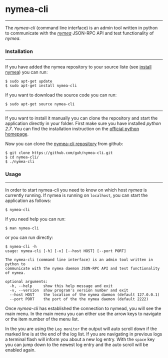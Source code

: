 # nymea-cli
--------------------------------------------

The *nymea-cli* (command line interface) is an admin tool written in python to communicate with the [*nymea*](https://github.com/guh/nymea) JSON-RPC API and test functionality of *nymea*.

### Installation 
--------------------------------------------

If you have added the nymea repository to your source liste (see [install nymea](https://github.com/guh/nymea/wiki/Install)) you can run:

    $ sudo apt-get update
    $ sudo apt-get install nymea-cli
    
If you want to download the source code you can run:

    $ sudo apt-get source nymea-cli

--------------------------------------------

If you want to install it manually you can clone the repository and start the application directly in your folder.
First make sure you have installed *python 2.7*. You can find the installation instruction on the [official python homepage](https://www.python.org/download/releases/2.7/).

Now you can clone the [nymea-cli repository](https://github.com/guh/nymea-cli) from github:

    $ git clone https://github.com/guh/nymea-cli.git
    $ cd nymea-cli/
    $ ./nymea-cli

### Usage 
--------------------------------------------

In order to start nymea-cli you need to know on which host *nymea* is currently running. If nymea is running on `localhost`, you can start the application as follows:

    $ nymea-cli

If you need help you can run:

    $ man nymea-cli
    
or you can run directly:

    $ nymea-cli -h
    usage: nymea-cli [-h] [-v] [--host HOST] [--port PORT]

    The nymea-cli (command line interface) is an admin tool written in python to
    communicate with the nymea daemon JSON-RPC API and test functionality of nymea.

    optional arguments:
      -h, --help     show this help message and exit
      -v, --version  show program's version number and exit
      --host HOST    the location of the nymea daemon (default 127.0.0.1)
      --port PORT    the port of the the nymea daemon (default 2222)


Once *nymea-cli* has established the connection to nymead, you will see the main menu. In the main menu you can either use the arrow keys to navigate or the item number of the menu list.

In the you are using the `Log monitor` the output will auto scroll down if the marked line is at the end of the log list. If you are navigating in previous logs a terminal flash will inform you about a new log entry. With the `space` key you can jump down to the newest log entry and the auto scroll will be enabled again.
